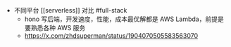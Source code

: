 - 不同平台 [[serverless]] 对比 #full-stack
	- hono 写后端，开发速度，性能，成本最优解都是 AWS Lambda，前提是要熟悉各种 AWS 服务
	- https://x.com/zhdsuperman/status/1904070505583563070